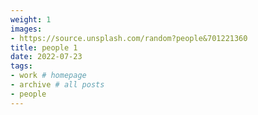 ```yaml
---
weight: 1
images:
- https://source.unsplash.com/random?people&701221360
title: people 1
date: 2022-07-23
tags:
- work # homepage
- archive # all posts
- people
---
```

